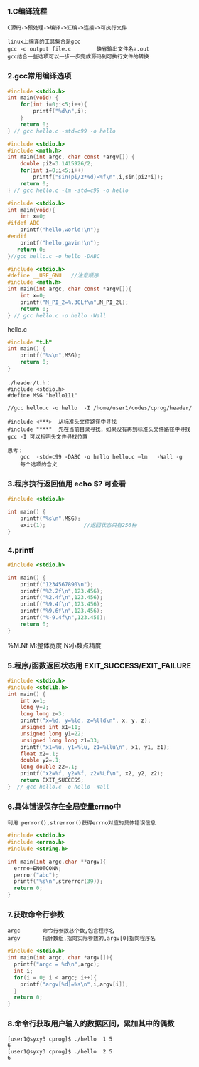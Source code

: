 
### 1.C编译流程
	C源码->预处理->编译->汇编->连接->可执行文件  

	linux上编译的工具集合是gcc
	gcc -o output file.c		缺省输出文件名a.out
	gcc结合一些选项可以一步一步完成源码到可执行文件的转换
	
### 2.gcc常用编译选项
```c
#include <stdio.h>
int main(void) {
    for(int i=0;i<5;i++){
        printf("%d\n",i);
    }
    return 0;
} // gcc hello.c -std=c99 -o hello
```
```c
#include <stdio.h>
#include <math.h>		
int main(int argc, char const *argv[]) {
    double pi2=3.1415926/2;
    for(int i=0;i<5;i++)
        printf("sin(pi/2*%d)=%f\n",i,sin(pi2*i));
    return 0;
} // gcc hello.c -lm -std=c99 -o hello
```
```c
#include <stdio.h>
int main(void){
    int x=0;
#ifdef ABC
    printf("hello,world!\n");
#endif
    printf("hello,gavin!\n");
   return 0;
}//gcc hello.c -o hello -DABC
```
```c
#include <stdio.h>
#define __USE_GNU   //注意顺序
#include <math.h>
int main(int argc, char const *argv[]){
	int x=0;
    printf("M_PI_2=%.30Lf\n",M_PI_2l);
    return 0;
} // gcc hello.c -o hello -Wall

```
hello.c
```c
#include "t.h"
int main() {
    printf("%s\n",MSG);
    return 0;
}
```
```
./header/t.h：
#include <stdio.h>
#define MSG "hello111"

//gcc hello.c -o hello  -I /home/user1/codes/cprog/header/

#include <***>	从标准头文件路径中寻找
#include "***"  先在当前目录寻找，如果没有再到标准头文件路径中寻找
gcc -I 可以指明头文件寻找位置

思考：
	gcc  -std=c99 -DABC -o hello hello.c –lm   -Wall -g
	每个选项的含义
```

### 3.程序执行返回值用 echo $? 可查看
```c
#include <stdio.h>

int main() {
    printf("%s\n",MSG);
    exit(1);			//返回状态只有256种	
}

```
### 4.printf

```c
#include <stdio.h>

int main() {
    printf("1234567890\n");
	printf("%2.2f\n",123.456);
	printf("%2.4f\n",123.456);
	printf("%9.4f\n",123.456);
	printf("%9.6f\n",123.456);
	printf("%-9.4f\n",123.456);
	return 0;
}
```
%M.Nf	M:整体宽度 N:小数点精度


### 5.程序/函数返回状态用 EXIT_SUCCESS/EXIT_FAILURE
```c
#include <stdio.h>
#include <stdlib.h>
int main() {
	int x=1;
	long y=2;
	long long z=3;
	printf("x=%d, y=%ld, z=%lld\n", x, y, z);
	unsigned int x1=11;
	unsigned long y1=22;
	unsigned long long z1=33;
	printf("x1=%u, y1=%lu, z1=%llu\n", x1, y1, z1);
	float x2=.1;
	double y2=.1;
	long double z2=.1;
	printf("x2=%f, y2=%f, z2=%Lf\n", x2, y2, z2);
	return EXIT_SUCCESS;
}  // gcc hello.c -o hello -Wall

```

### 6.具体错误保存在全局变量errno中
	利用 perror(),strerror()获得errno对应的具体错误信息
```c
#include <stdio.h>
#include <errno.h>
#include <string.h>

int main(int argc,char **argv){
  errno=ENOTCONN;  
  perror("abc");
  printf("%s\n",strerror(39));
  return 0;
}
```
### 7.获取命令行参数
	argc	   命令行参数总个数,包含程序名
	argv	   指针数组,指向实际参数的,argv[0]指向程序名
```c
#include <stdio.h>
int main(int argc, char *argv[]){
  printf("argc = %d\n",argc);
  int i;
  for(i = 0; i < argc; i++){
    printf("argv[%d]=%s\n",i,argv[i]);
  }
  return 0;
}
```

### 8.命令行获取用户输入的数据区间，累加其中的偶数
```
[user1@syxy3 cprog]$ ./hello  1 5
6
[user1@syxy3 cprog]$ ./hello  2 5
6
```


